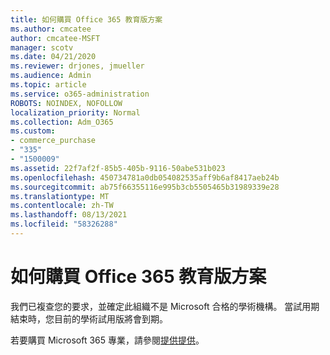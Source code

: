 ```yaml
---
title: 如何購買 Office 365 教育版方案
ms.author: cmcatee
author: cmcatee-MSFT
manager: scotv
ms.date: 04/21/2020
ms.reviewer: drjones, jmueller
ms.audience: Admin
ms.topic: article
ms.service: o365-administration
ROBOTS: NOINDEX, NOFOLLOW
localization_priority: Normal
ms.collection: Adm_O365
ms.custom:
- commerce_purchase
- "335"
- "1500009"
ms.assetid: 22f7af2f-85b5-405b-9116-50abe531b023
ms.openlocfilehash: 450734781a0db054082535aff9b6af8417aeb24b
ms.sourcegitcommit: ab75f66355116e995b3cb5505465b31989339e28
ms.translationtype: MT
ms.contentlocale: zh-TW
ms.lasthandoff: 08/13/2021
ms.locfileid: "58326288"
---
```

# <a name="how-to-purchase-office-365-education-plans"></a>如何購買 Office 365 教育版方案

我們已複查您的要求，並確定此組織不是 Microsoft 合格的學術機構。 當試用期結束時，您目前的學術試用版將會到期。
  
若要購買 Microsoft 365 專業，請參閱[提供提供](https://go.microsoft.com/fwlink/p/?linkid=868433)。  